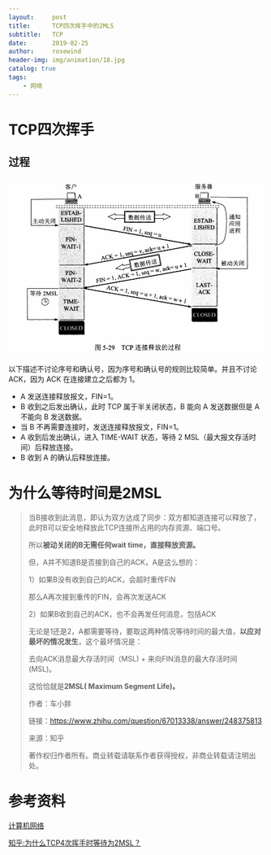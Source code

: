 ```yaml
---
layout:     post
title:      TCP四次挥手中的2MLS
subtitle:   TCP
date:       2019-02-25
author:     rosewind
header-img: img/animation/18.jpg
catalog: true
tags:
    - 网络
---
```


# TCP四次挥手

## 过程 

![](https://github.com/CyC2018/CS-Notes/raw/master/docs/notes/pics/f87afe72-c2df-4c12-ac03-9b8d581a8af8.jpg)

以下描述不讨论序号和确认号，因为序号和确认号的规则比较简单。并且不讨论 ACK，因为 ACK 在连接建立之后都为 1。

- A 发送连接释放报文，FIN=1。
- B 收到之后发出确认，此时 TCP 属于半关闭状态，B 能向 A 发送数据但是 A 不能向 B 发送数据。
- 当 B 不再需要连接时，发送连接释放报文，FIN=1。
- A 收到后发出确认，进入 TIME-WAIT 状态，等待 2 MSL（最大报文存活时间）后释放连接。
- B 收到 A 的确认后释放连接。

# 为什么等待时间是2MSL

> 当B接收到此消息，即认为双方达成了同步：双方都知道连接可以释放了，此时B可以安全地释放此TCP连接所占用的内存资源、端口号。
>
> 所以**被动关闭的B无需任何wait time，直接释放资源。**
>
> 但，A并不知道B是否接到自己的ACK，A是这么想的：
>
> 1）如果B没有收到自己的ACK，会超时重传FiN
>
> 那么A再次接到重传的FIN，会再次发送ACK
>
> 2）如果B收到自己的ACK，也不会再发任何消息，包括ACK
>
> 无论是1还是2，A都需要等待，要取这两种情况等待时间的最大值，**以应对最坏的情况发生**，这个最坏情况是：
>
> 去向ACK消息最大存活时间（MSL) + 来向FIN消息的最大存活时间(MSL)。
>
> 这恰恰就是**2MSL( Maximum Segment Life)。**
>
> 作者：车小胖
>
> 链接：https://www.zhihu.com/question/67013338/answer/248375813
>
> 来源：知乎
>
> 著作权归作者所有。商业转载请联系作者获得授权，非商业转载请注明出处。

# 参考资料

[计算机网络](https://github.com/CyC2018/CS-Notes/blob/master/docs/notes/%E8%AE%A1%E7%AE%97%E6%9C%BA%E7%BD%91%E7%BB%9C.md#tcp-%E7%9A%84%E5%9B%9B%E6%AC%A1%E6%8C%A5%E6%89%8B)

[知乎:为什么TCP4次挥手时等待为2MSL？](https://www.zhihu.com/question/67013338)